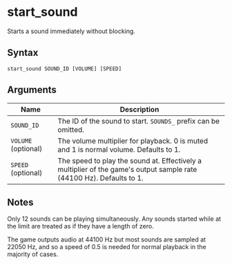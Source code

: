 # start_sound

Starts a sound immediately without blocking.

## Syntax

```
start_sound SOUND_ID [VOLUME] [SPEED]
```

## Arguments

| Name                | Description                                                                                                          |
| ------------------- | -------------------------------------------------------------------------------------------------------------------- |
| `SOUND_ID`          | The ID of the sound to start. `SOUNDS_` prefix can be omitted.                                                       |
| `VOLUME` (optional) | The volume multiplier for playback. 0 is muted and 1 is normal volume. Defaults to 1.                                |
| `SPEED` (optional)  | The speed to play the sound at. Effectively a multiplier of the game's output sample rate (44100 Hz). Defaults to 1. |

## Notes

Only 12 sounds can be playing simultaneously. Any sounds started while at the
limit are treated as if they have a length of zero.

The game outputs audio at 44100 Hz but most sounds are sampled at 22050 Hz, and
so a speed of 0.5 is needed for normal playback in the majority of cases.
